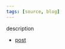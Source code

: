 ```yaml
---
tags: [source, blog]
---
```


description

- [post](https://towardsdatascience.com/get-your-own-data-building-a-scalable-web-scraper-with-aws-654feb9fdad7)